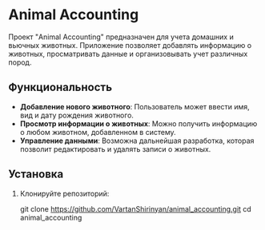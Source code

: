# Animal Accounting

Проект "Animal Accounting" предназначен для учета домашних и вьючных животных. 
Приложение позволяет добавлять информацию о животных, просматривать данные и организовывать учет различных пород.

## Функциональность

- **Добавление нового животного**: Пользователь может ввести имя, вид и дату рождения животного.
- **Просмотр информации о животных**: Можно получить информацию о любом животном, добавленном в систему.
- **Управление данными**: Возможна дальнейшая разработка, которая позволит редактировать и удалять записи о животных.

## Установка

1. Клонируйте репозиторий:
  
   git clone https://github.com/VartanShirinyan/animal_accounting.git
   cd animal_accounting
